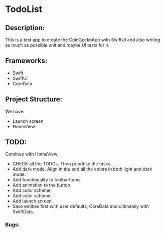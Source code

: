# TodoList

## Description:
This is a test app to create the CoinGeckoApp with SwiftUI and also writing as much as possible unit and maybe UI tests for it.

## Frameworks:
- Swift
- SwiftUI
- CoreData

## Project Structure:
We have: 
- Launch screen
- HomeView

## TODO:
Continue with HomeView:
- CHECK all the TODOs. Then prioritise the tasks
 - Add dark mode. Align in the end all the colors in both light and dark mode.
 - Add functionality to toolbarItems.
 - Add animation to the button.
 - Add color scheme.
 - Add color scheme.
 - Add launch screen.
 - Save entities first with user defaults, CoreData and ultimately with SwiftData.

### Bugs: 

